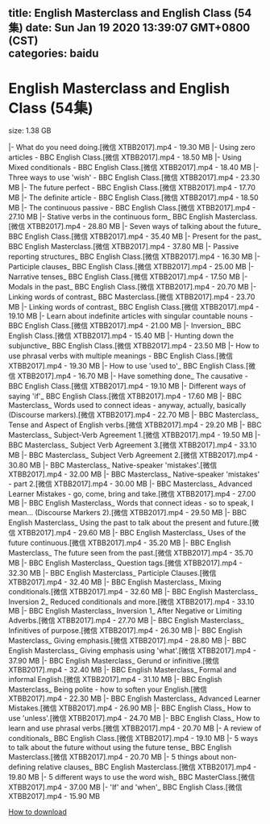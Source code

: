 
title: English Masterclass and English Class (54集)
date: Sun Jan 19 2020 13:39:07 GMT+0800 (CST)    
categories: baidu
---

# English Masterclass and English Class (54集)
size: 1.38 GB
 
 
|- What do you need doing.[微信 XTBB2017].mp4 - 19.30 MB
|- Using zero articles - BBC English Class.[微信 XTBB2017].mp4 - 18.50 MB
|- Using Mixed conditionals - BBC English Class.[微信 XTBB2017].mp4 - 18.40 MB
|- Three ways to use 'wish' - BBC English Class.[微信 XTBB2017].mp4 - 23.30 MB
|- The future perfect - BBC English Class.[微信 XTBB2017].mp4 - 17.70 MB
|- The definite article - BBC English Class.[微信 XTBB2017].mp4 - 18.50 MB
|- The continuous passive - BBC English Class.[微信 XTBB2017].mp4 - 27.10 MB
|- Stative verbs in the continuous form_ BBC English Masterclass.[微信 XTBB2017].mp4 - 28.80 MB
|- Seven ways of talking about the future_ BBC English Class.[微信 XTBB2017].mp4 - 35.40 MB
|- Present for the past_ BBC English Masterclass.[微信 XTBB2017].mp4 - 37.80 MB
|- Passive reporting structures_ BBC English Class.[微信 XTBB2017].mp4 - 16.30 MB
|- Participle clauses_ BBC English Class.[微信 XTBB2017].mp4 - 25.00 MB
|- Narrative tenses_ BBC English Class.[微信 XTBB2017].mp4 - 17.50 MB
|- Modals in the past_ BBC English Class.[微信 XTBB2017].mp4 - 20.70 MB
|- Linking words of contrast_ BBC Masterclass.[微信 XTBB2017].mp4 - 23.70 MB
|- Linking words of contrast_ BBC English Class.[微信 XTBB2017].mp4 - 19.10 MB
|- Learn about indefinite articles with singular countable nouns - BBC English Class.[微信 XTBB2017].mp4 - 21.00 MB
|- Inversion_ BBC English Class.[微信 XTBB2017].mp4 - 15.40 MB
|- Hunting down the subjunctive_ BBC English Class.[微信 XTBB2017].mp4 - 23.50 MB
|- How to use phrasal verbs with multiple meanings - BBC English Class.[微信 XTBB2017].mp4 - 19.30 MB
|- How to use 'used to'_ BBC English Class.[微信 XTBB2017].mp4 - 16.70 MB
|- Have something done_ The causative - BBC English Class.[微信 XTBB2017].mp4 - 19.10 MB
|- Different ways of saying 'if'_ BBC English Class.[微信 XTBB2017].mp4 - 17.60 MB
|- BBC Masterclass_ Words used to connect ideas - anyway, actually, basically (Discourse markers).[微信 XTBB2017].mp4 - 22.70 MB
|- BBC Masterclass_ Tense and Aspect of English verbs.[微信 XTBB2017].mp4 - 29.20 MB
|- BBC Masterclass_ Subject-Verb Agreement 1.[微信 XTBB2017].mp4 - 19.50 MB
|- BBC Masterclass_ Subject Verb Agreement 3.[微信 XTBB2017].mp4 - 33.10 MB
|- BBC Masterclass_ Subject Verb Agreement 2.[微信 XTBB2017].mp4 - 30.80 MB
|- BBC Masterclass_ Native-speaker 'mistakes'.[微信 XTBB2017].mp4 - 32.00 MB
|- BBC Masterclass_ Native-speaker 'mistakes' - part 2.[微信 XTBB2017].mp4 - 30.00 MB
|- BBC Masterclass_ Advanced Learner Mistakes - go, come, bring and take.[微信 XTBB2017].mp4 - 27.00 MB
|- BBC English Masterclass_ Words that connect ideas - so to speak,  I mean...  (Discourse Markers 2).[微信 XTBB2017].mp4 - 29.50 MB
|- BBC English Masterclass_ Using the past to talk about the present and future.[微信 XTBB2017].mp4 - 29.60 MB
|- BBC English Masterclass_ Uses of the future continuous.[微信 XTBB2017].mp4 - 35.20 MB
|- BBC English Masterclass_ The future seen from the past.[微信 XTBB2017].mp4 - 35.70 MB
|- BBC English Masterclass_ Question tags.[微信 XTBB2017].mp4 - 32.30 MB
|- BBC English Masterclass_ Participle Clauses.[微信 XTBB2017].mp4 - 32.40 MB
|- BBC English Masterclass_ Mixing conditionals.[微信 XTBB2017].mp4 - 32.60 MB
|- BBC English Masterclass_ Inversion 2_  Reduced conditionals and more.[微信 XTBB2017].mp4 - 33.10 MB
|- BBC English Masterclass_ Inversion 1_ After Negative or Limiting Adverbs.[微信 XTBB2017].mp4 - 27.70 MB
|- BBC English Masterclass_ Infinitives of purpose.[微信 XTBB2017].mp4 - 26.30 MB
|- BBC English Masterclass_ Giving emphasis.[微信 XTBB2017].mp4 - 28.80 MB
|- BBC English Masterclass_ Giving emphasis using 'what'.[微信 XTBB2017].mp4 - 37.90 MB
|- BBC English Masterclass_ Gerund or infinitive.[微信 XTBB2017].mp4 - 32.40 MB
|- BBC English Masterclass_ Formal and informal English.[微信 XTBB2017].mp4 - 31.10 MB
|- BBC English Masterclass_ Being polite - how to soften your English.[微信 XTBB2017].mp4 - 22.30 MB
|- BBC English Masterclass_ Advanced Learner Mistakes.[微信 XTBB2017].mp4 - 26.90 MB
|- BBC English Class_ How to use 'unless'.[微信 XTBB2017].mp4 - 24.70 MB
|- BBC English Class_ How to learn and use phrasal verbs.[微信 XTBB2017].mp4 - 20.70 MB
|- A review of conditionals_ BBC English Class.[微信 XTBB2017].mp4 - 19.10 MB
|- 5 ways to talk about the future without using the future tense_ BBC English Masterclass.[微信 XTBB2017].mp4 - 20.70 MB
|- 5 things about non-defining relative clauses_ BBC English Masterclass.[微信 XTBB2017].mp4 - 19.80 MB
|- 5 different ways to use the word wish_ BBC MasterClass.[微信 XTBB2017].mp4 - 37.00 MB
|- 'If' and 'when'_ BBC English Class.[微信 XTBB2017].mp4 - 15.90 MB

[How to download](https://bpcam.bemobtrk.com/go/2ceec3aa-1ca2-46d6-b9ff-aaa5c184517c?jno=3220)